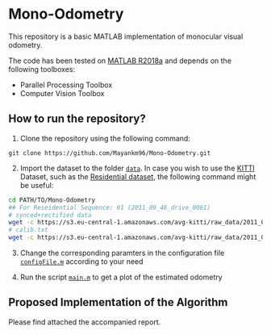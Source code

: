 # Mono-Odometry

This repository is a basic MATLAB implementation of monocular visual odometry.

The code has been tested on [MATLAB R2018a](https://in.mathworks.com/?s_tid=gn_logo) and depends on the following toolboxes:
* Parallel Processing Toolbox
* Computer Vision Toolbox

## How to run the repository?

1. Clone the repository using the following command:
```
git clone https://github.com/Mayankm96/Mono-Odometry.git
```

2. Import the dataset to the folder [`data`](data). In case you wish to use the [KITTI](http://www.cvlibs.net/datasets/kitti/) Dataset, such as the [Residential dataset](http://www.cvlibs.net/datasets/kitti/raw_data.php?type=residential), the following command might be useful:
```bash
cd PATH/TO/Mono-Odometry
## For Reseidential Sequence: 61 (2011_09_46_drive_0061)
# synced+rectified data
wget -c https://s3.eu-central-1.amazonaws.com/avg-kitti/raw_data/2011_09_26_drive_0009/2011_09_26_drive_0009_sync.zip -P data
# calib.txt
wget -c https://s3.eu-central-1.amazonaws.com/avg-kitti/raw_data/2011_09_26_calib.zip -P data
```

3. Change the corresponding paramters in the configuration file [`configFile.m`](code/config/configFile.m) according to your need

4. Run the script [`main.m`](code/main.m) to get a plot of the estimated odometry

## Proposed Implementation of the Algorithm

Please find attached the accompanied report.
